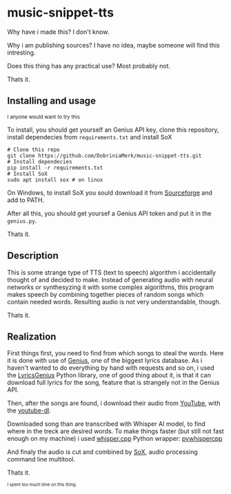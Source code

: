 # music-snippet-tts

Why have i made this? I don't know. 

Why i am publishing sources? I have no idea, maybe someone will find this intresting.

Does this thing has any practical use? Most probably not.

Thats it.

## Installing and usage
<sup>I anyone would want to try this</sup>

To install, you should get yourself an Genius API key, clone this repository, install dependecies from `requirements.txt` and install SoX

```
# Clone this repo
git clone https://github.com/DobriniaMerk/music-snippet-tts.git
# Install dependecies
pip install -r requirements.txt
# Install SoX
sudo apt install sox # on linux
```
On Windows, to install SoX you sould download it from [Sourceforge](https://sourceforge.net/projects/sox/files/sox/) and add to PATH.

After all this, you should get yoursef a Genius API token and put it in the `genius.py`.

Thats it.

## Description

This is some strange type of TTS (text to speech) algorithm i accidentally thought of and decided to make.
Instead of generating audio with neural networks or synthesyzing it with some complex algorithms,
this program makes speech by combining together pieces of random songs which contain needed words.
Resulting audio is not very understandable, though.

Thats it.

## Realization

First things first, you need to find from which songs to steal the words.
Here it is done with use of [Genius](https://genius.com/), one of the biggest lyrics database.
As i haven't wanted to do everything by hand with requests and so on,
i used the [LyricsGenius](https://github.com/johnwmillr/LyricsGenius#usage) Python library,
one of good thing about it, is that it can download full lyrics for the song, feature that is strangely not in the Genius API.

Then, after the songs are found, i download their audio from [YouTube](youtube.com),
with the [youtube-dl](https://github.com/ytdl-org/youtube-dl#embedding-youtube-dl).

Downloaded song than are transcribed with Whisper AI model, to find where in the treck are desired words.
To make things faster (but still not fast enough on my machine) i used [whisper.cpp](https://github.com/ggerganov/whisper.cpp) Python wrapper: [pywhispercpp](https://github.com/abdeladim-s/pywhispercpp/tree/main)

And finaly the audio is cut and combined by [SoX](https://sox.sourceforge.net/sox.html), audio processing command line multitool.

Thats it.

<sub><sup>I spent too much time on this thing.</sup></sub>

